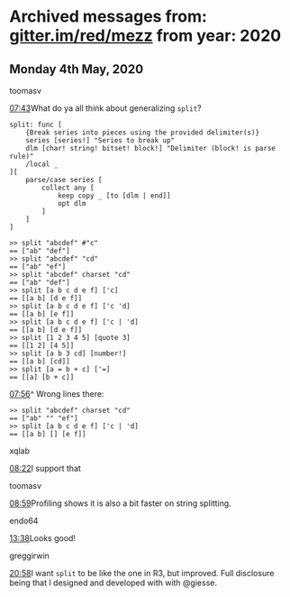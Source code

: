 # Archived messages from: [gitter.im/red/mezz](/gitter.im/red/mezz/) from year: 2020

## Monday 4th May, 2020

toomasv

[07:43](#msg5eafc7a53d58de7a38f2b640)What do ya all think about generalizing `split`?

```
split: func [
	{Break series into pieces using the provided delimiter(s)}
	series [series!] "Series to break up"
	dlm [char! string! bitset! block!] "Delimiter (block! is parse rule)" 
	/local _
][
	parse/case series [
		collect any [
			keep copy _ [to [dlm | end]]
			opt dlm
		]
	]
]
```

```
>> split "abcdef" #"c"
== ["ab" "def"]
>> split "abcdef" "cd"
== ["ab" "ef"]
>> split "abcdef" charset "cd"
== ["ab" "def"]
>> split [a b c d e f] ['c]
== [[a b] [d e f]]
>> split [a b c d e f] ['c 'd]
== [[a b] [e f]]
>> split [a b c d e f] ['c | 'd]
== [[a b] [d e f]]
>> split [1 2 3 4 5] [quote 3]
== [[1 2] [4 5]]
>> split [a b 3 cd] [number!]
== [[a b] [cd]]
>> split [a = b + c] ['=]
== [[a] [b + c]]
```

[07:56](#msg5eafca910b23797ec05ebf35)^ Wrong lines there:

```
>> split "abcdef" charset "cd"
== ["ab" "" "ef"]
>> split [a b c d e f] ['c | 'd]
== [[a b] [] [e f]]
```

xqlab

[08:22](#msg5eafd0ad5cd4fe50a3eab130)I support that

toomasv

[08:59](#msg5eafd9695cd4fe50a3eac675)Profiling shows it is also a bit faster on string splitting.

endo64

[13:38](#msg5eb01ae65cd4fe50a3eb6e3e)Looks good!

greggirwin

[20:58](#msg5eb081ecf0377f163168b0e8)I want `split` to be like the one in R3, but improved. Full disclosure being that I designed and developed with with @giesse.
